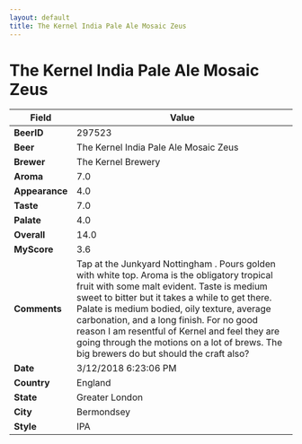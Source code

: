 ```yaml
---
layout: default
title: The Kernel India Pale Ale Mosaic Zeus
---
```


# The Kernel India Pale Ale Mosaic Zeus

| Field         | Value     |
|---------------|-----------|
| **BeerID** | 297523 |
| **Beer** | The Kernel India Pale Ale Mosaic Zeus |
| **Brewer** | The Kernel Brewery |
| **Aroma** | 7.0 |
| **Appearance** | 4.0 |
| **Taste** | 7.0 |
| **Palate** | 4.0 |
| **Overall** | 14.0 |
| **MyScore** | 3.6 |
| **Comments** | Tap at the Junkyard Nottingham . Pours golden with white top. Aroma is the obligatory tropical fruit with some malt evident. Taste is medium sweet to bitter but it takes a while to get there. Palate is medium bodied, oily texture, average carbonation, and a  long finish. For no good reason I am resentful of Kernel and feel they are going through the motions on a lot of brews. The big brewers do but should the craft also? |
| **Date** | 3/12/2018 6:23:06 PM |
| **Country** | England |
| **State** | Greater London |
| **City** | Bermondsey |
| **Style** | IPA |

